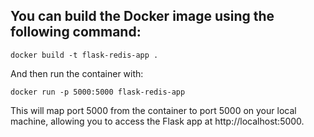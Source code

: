 ## You can build the Docker image using the following command:

```code
docker build -t flask-redis-app .
``` 

And then run the container with:

```code
docker run -p 5000:5000 flask-redis-app
```

This will map port 5000 from the container to port 5000 on your local machine, allowing you to access the Flask app at http://localhost:5000.